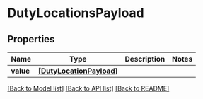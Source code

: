 # DutyLocationsPayload


## Properties
Name | Type | Description | Notes
------------ | ------------- | ------------- | -------------
**value** | [**[DutyLocationPayload]**](DutyLocationPayload.md) |  | 

[[Back to Model list]](../README.md#documentation-for-models) [[Back to API list]](../README.md#documentation-for-api-endpoints) [[Back to README]](../README.md)



